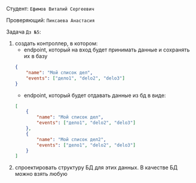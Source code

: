 Студент: `Ефимов Виталий Сергеевич`

Проверяющий: `Пиксаева Анастасия`

Задача `Дз №5`:

1) создать контроллер, в котором:
   - endpoint, который на вход будет принимать данные и сохранять их в базу
    ```json
    {
        "name": "Мой список дел",
        "events": ["дело1", "delo2", "delo3"]
    }
    ```
    - endpoint, который будет отдавать данные из бд в виде:
    ```json
    [
        {
            "name": "Мой список дел",
            "events": ["дело1", "delo2", "delo3"]
        },
        {
            "name": "Мой список дел2",
            "events": ["дело1", "delo2", "delo3"]
        }
    ]
    ```
2) спроектировать структуру БД для этих данных. В качестве БД можно взять любую 